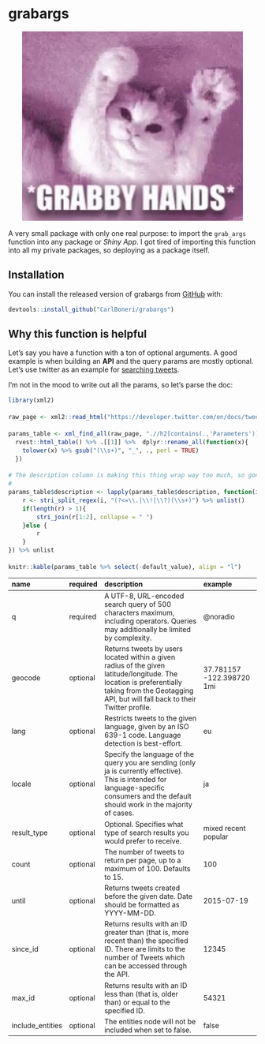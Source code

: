 
<!-- README.md is generated from README.Rmd. Please edit that file -->

# grabargs

<p align="center">

<img src="./inst/grabby.gif" width="448" height="384" />

</p>

A very small package with only one real purpose: to import the
`grab_args` function into any package or *Shiny App*. I got tired of
importing this function into all my private packages, so deploying as a
package itself.

## Installation

You can install the released version of grabargs from
[GitHub](https://github.com/CarlBoneri/grabargs) with:

``` r
devtools::install_github("CarlBoneri/grabargs")
```

## Why this function is helpful

Let’s say you have a function with a ton of optional arguments. A good
example is when building an **API** and the query params are mostly
optional. Let’s use twitter as an example for [searching
tweets](https://developer.twitter.com/en/docs/tweets/search/api-reference/get-search-tweets).

I’m not in the mood to write out all the params, so let’s parse the doc:

``` r
library(xml2)

raw_page <- xml2::read_html("https://developer.twitter.com/en/docs/tweets/search/api-reference/get-search-tweets")

params_table <- xml_find_all(raw_page, ".//h2[contains(.,'Parameters')]//following-sibling::table") %>%
  rvest::html_table() %>% .[[1]] %>%  dplyr::rename_all(function(x){
    tolower(x) %>% gsub("(\\s+)", "_", ., perl = TRUE)
  })

# The description column is making this thing wrap way too much, so gonna truncate:
# 
params_table$description <- lapply(params_table$description, function(i){
    r <- stri_split_regex(i, "(?<=\\.|\\!|\\?)(\\s+)") %>% unlist()
    if(length(r) > 1){
        stri_join(r[1:2], collapse = " ")
    }else {
        r
    }
}) %>% unlist

knitr::kable(params_table %>% select(-default_value), align = "l")
```

| name              | required | description                                                                                                                                                                                        | example                   |
| :---------------- | :------- | :------------------------------------------------------------------------------------------------------------------------------------------------------------------------------------------------- | :------------------------ |
| q                 | required | A UTF-8, URL-encoded search query of 500 characters maximum, including operators. Queries may additionally be limited by complexity.                                                               | @noradio                  |
| geocode           | optional | Returns tweets by users located within a given radius of the given latitude/longitude. The location is preferentially taking from the Geotagging API, but will fall back to their Twitter profile. | 37.781157 -122.398720 1mi |
| lang              | optional | Restricts tweets to the given language, given by an ISO 639-1 code. Language detection is best-effort.                                                                                             | eu                        |
| locale            | optional | Specify the language of the query you are sending (only ja is currently effective). This is intended for language-specific consumers and the default should work in the majority of cases.         | ja                        |
| result\_type      | optional | Optional. Specifies what type of search results you would prefer to receive.                                                                                                                       | mixed recent popular      |
| count             | optional | The number of tweets to return per page, up to a maximum of 100. Defaults to 15.                                                                                                                   | 100                       |
| until             | optional | Returns tweets created before the given date. Date should be formatted as YYYY-MM-DD.                                                                                                              | 2015-07-19                |
| since\_id         | optional | Returns results with an ID greater than (that is, more recent than) the specified ID. There are limits to the number of Tweets which can be accessed through the API.                              | 12345                     |
| max\_id           | optional | Returns results with an ID less than (that is, older than) or equal to the specified ID.                                                                                                           | 54321                     |
| include\_entities | optional | The entities node will not be included when set to false.                                                                                                                                          | false                     |
